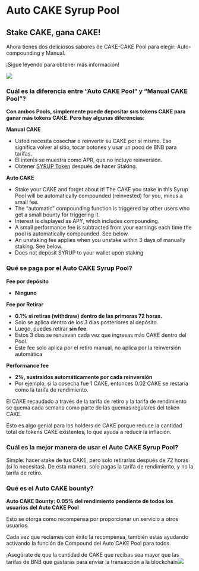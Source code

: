 # Auto CAKE Syrup Pool

## Stake CAKE, gana CAKE! <a id="stake-cake-earn-cake"></a>

Ahora tienes dos deliciosos sabores de CAKE-CAKE Pool para elegir: Auto-compounding y Manual. 

¡Sigue leyendo para obtener más información! 

![](https://gblobscdn.gitbook.com/assets%2F-MHREX7DHcljbY5IkjgJ%2F-MZW0sdwEdpAMmFILaFG%2F-MZW2B34cavs6S7ETBKf%2Fauto%20and%20manual%20pools.png?alt=media&token=c3ed2d1d-f9e5-461a-bd3d-02b453080bf5)

### Cuál es la diferencia entre “Auto CAKE Pool” y “Manual CAKE Pool”? <a id="docs-internal-guid-c4c16237-7fff-3c33-3a56-18ccd8853f86"></a>

**Con ambos Pools, simplemente puede depositar sus tokens CAKE para ganar más tokens CAKE. Pero hay algunas diferencias:**

**Manual CAKE**

* Usted necesita cosechar o reinvertir su CAKE por sí mismo. Eso significa volver al sitio, tocar botones y usar un poco de BNB para tarifas.
* El interés se muestra como APR, que no incluye reinversión.
* Obtener [SYRUP Token](https://docs.pancakeswap.finance/products/syrup-pool/syrup-pool-faq#whats-syrup-token) después de hacer Staking.

**Auto CAKE**

* Stake your CAKE and forget about it! The CAKE you stake in this Syrup Pool will be automatically compounded \(reinvested\) for you, minus a small fee.
* The “automatic” compounding function is triggered by other users who get a small bounty for triggering it.
* Interest is displayed as APY, which includes compounding.
* A small performance fee is subtracted from your earnings each time the pool is automatically compounded. See below.
* An unstaking fee applies when you unstake within 3 days of manually staking. See below.
* Does not deposit SYRUP to your wallet upon staking

### Qué se paga por el Auto CAKE Syrup Pool? <a id="what-are-the-fees-for-the-auto-cake-syrup-pool"></a>

**Fee por depósito**

* **Ninguno**

**Fee por Retirar**

* **0.1% si retiras \(withdraw\) dentro de las primeras 72 horas.**
* Solo se aplica dentro de los 3 días posteriores al depósito.
* Luego, puedes retirar **sin fee**.
* Estos 3 días se renuevan cada vez que ingresas más CAKE dentro del Pool.
* Este fee solo aplica por el retiro manual, no aplica por la reinversión automática

**Performance fee**

* **2%, sustraídos automáticamente por cada reinversión**
* Por ejemplo, si la cosecha fue 1 CAKE, entonces 0.02 CAKE se restaría como la tarifa de rendimiento.

El CAKE recaudado a través de la tarifa de retiro y la tarifa de rendimiento se quema cada semana como parte de las quemas regulares del token CAKE.

Esto es algo genial para los holders de CAKE porque reduce la cantidad total de tokens CAKE existentes, lo que ayuda a reducir la inflación.

### Cuál es la mejor manera de usar el Auto CAKE Syrup Pool? <a id="docs-internal-guid-3b1f91a6-7fff-fc76-976a-3a06bada2520"></a>

Simple: hacer stake de tus CAKE, pero solo retirarlas después de 72 horas \(si lo necesitas\). De esta manera, solo pagas la tarifa de rendimiento, y no la tarifa de retiro.

### Qué es el Auto CAKE bounty? <a id="whats-the-auto-cake-bounty"></a>

**Auto CAKE Bounty: 0.05% del rendimiento pendiente de todos los usuarios del Auto CAKE Pool**

Esto se otorga como recompensa por proporcionar un servicio a otros usuarios.

Cada vez que reclames con éxito la recompensa, también estás ayudando activando la función de Compound del Auto CAKE Pool para todos.

¡Asegúrate de que la cantidad de CAKE que recibas sea mayor que las tarifas de BNB que gastarás para enviar la transacción a la blockchain![  
](https://docs.pancakeswap.finance/products/syrup-pool/syrup-pool-guide)

